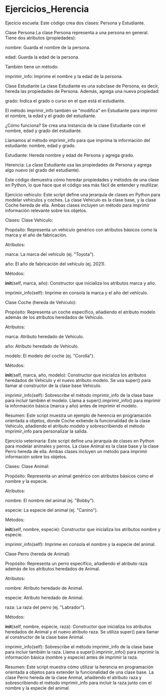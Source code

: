 # Ejercicios_Herencia
Ejecicio escuela:
Este código crea dos clases: Persona y Estudiante.

Clase Persona
La clase Persona representa a una persona en general. Tiene dos atributos (propiedades):

nombre: Guarda el nombre de la persona.

edad: Guarda la edad de la persona.

También tiene un método:

imprimir_info: Imprime el nombre y la edad de la persona.

Clase Estudiante
La clase Estudiante es una subclase de Persona, es decir, hereda las propiedades de Persona. Además, agrega una nueva propiedad:

grado: Indica el grado o curso en el que está el estudiante.

El método imprimir_info también se "modifica" en Estudiante para imprimir el nombre, la edad y el grado del estudiante.

¿Cómo funciona?
Se crea una instancia de la clase Estudiante con el nombre, edad y grado del estudiante.

Llamamos al método imprimir_info para que imprima la información del estudiante: nombre, edad y grado.

Estudiante: Hereda nombre y edad de Persona y agrega grado.

Herencia: La clase Estudiante usa las propiedades de Persona y agrega algo nuevo (el grado del estudiante).

Este código demuestra cómo heredar propiedades y métodos de una clase en Python, lo que hace que el código sea más fácil de entender y reutilizar.








Ejercicio vehiculo:
Este script define una jerarquía de clases en Python para modelar vehículos y coches. La clase Vehiculo es la clase base, y la clase Coche hereda de ella. Ambas clases incluyen un método para imprimir información relevante sobre los objetos.

Clases:
Clase Vehiculo:

Propósito: Representa un vehículo genérico con atributos básicos como la marca y el año de fabricación.

Atributos:

marca: La marca del vehículo (ej. "Toyota").

año: El año de fabricación del vehículo (ej. 2021).

Métodos:

__init__(self, marca, año): Constructor que inicializa los atributos marca y año.

imprimir_info(self): Imprime en consola la marca y el año del vehículo.

Clase Coche (hereda de Vehiculo):

Propósito: Representa un coche específico, añadiendo el atributo modelo además de los atributos heredados de Vehiculo.

Atributos:

marca: Atributo heredado de Vehiculo.

año: Atributo heredado de Vehiculo.

modelo: El modelo del coche (ej. "Corolla").

Métodos:

__init__(self, marca, año, modelo): Constructor que inicializa los atributos heredados de Vehiculo y el nuevo atributo modelo. Se usa super() para llamar al constructor de la clase base Vehiculo.

imprimir_info(self): Sobrescribe el método imprimir_info de la clase base para incluir también el modelo. Llama a super().imprimir_info() para imprimir la información básica (marca y año) antes de imprimir el modelo.

Resumen:
Este script muestra un ejemplo de herencia en programación orientada a objetos, donde Coche extiende la funcionalidad de la clase Vehiculo, añadiendo el atributo modelo y sobrescribiendo el método imprimir_info para personalizar la salida.








Ejercicio veterinaria:
Este script define una jerarquía de clases en Python para modelar animales y perros. La clase Animal es la clase base y la clase Perro hereda de ella. Ambas clases incluyen un método para imprimir información sobre los objetos.

Clases:
Clase Animal:

Propósito: Representa un animal genérico con atributos básicos como el nombre y la especie.

Atributos:

nombre: El nombre del animal (ej. "Bobby").

especie: La especie del animal (ej. "Canino").

Métodos:

__init__(self, nombre, especie): Constructor que inicializa los atributos nombre y especie.

imprimir_info(self): Imprime en consola el nombre y la especie del animal.

Clase Perro (hereda de Animal):

Propósito: Representa un perro específico, añadiendo el atributo raza además de los atributos heredados de Animal.

Atributos:

nombre: Atributo heredado de Animal.

especie: Atributo heredado de Animal.

raza: La raza del perro (ej. "Labrador").

Métodos:

__init__(self, nombre, especie, raza): Constructor que inicializa los atributos heredados de Animal y el nuevo atributo raza. Se utiliza super() para llamar al constructor de la clase base Animal.

imprimir_info(self): Sobrescribe el método imprimir_info de la clase base para incluir también la raza. Llama a super().imprimir_info() para imprimir la información básica (nombre y especie) antes de imprimir la raza.

Resumen:
Este script muestra cómo utilizar la herencia en programación orientada a objetos para extender la funcionalidad de una clase base. La clase Perro hereda de la clase Animal, añadiendo el atributo raza y sobrescribiendo el método imprimir_info para incluir la raza junto con el nombre y la especie del animal.

